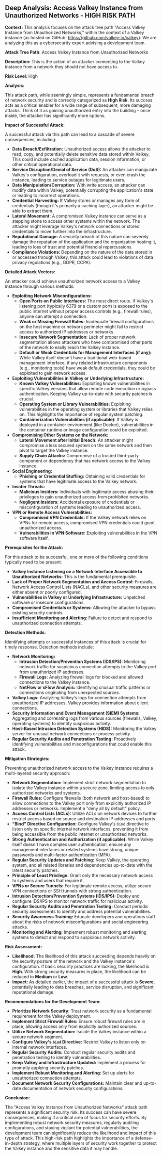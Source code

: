 ## Deep Analysis: Access Valkey Instance from Unauthorized Networks - HIGH RISK PATH

**Context:** This analysis focuses on the attack tree path "Access Valkey Instance from Unauthorized Networks," within the context of a Valkey instance (as hosted on GitHub: https://github.com/valkey-io/valkey). We are analyzing this as a cybersecurity expert advising a development team.

**Attack Tree Path:** Access Valkey Instance from Unauthorized Networks

**Description:** This is the action of an attacker connecting to the Valkey instance from a network they should not have access to.

**Risk Level:** High

**Analysis:**

This attack path, while seemingly simple, represents a fundamental breach of network security and is correctly categorized as **High Risk**. Its success acts as a critical enabler for a wide range of subsequent, more damaging attacks. Think of it as gaining unauthorized entry into the building – once inside, the attacker has significantly more options.

**Impact of Successful Attack:**

A successful attack via this path can lead to a cascade of severe consequences, including:

* **Data Breach/Exfiltration:**  Unauthorized access allows the attacker to read, copy, and potentially delete sensitive data stored within Valkey. This could include cached application data, session information, or other critical operational data.
* **Service Disruption/Denial of Service (DoS):**  An attacker can manipulate Valkey's configuration, overload it with requests, or even crash the instance, leading to service outages for legitimate users.
* **Data Manipulation/Corruption:**  With write access, an attacker can modify data within Valkey, potentially corrupting the application's state or leading to incorrect operations.
* **Credential Harvesting:** If Valkey stores or manages any form of credentials (though it's primarily a caching layer), an attacker might be able to extract them.
* **Lateral Movement:**  A compromised Valkey instance can serve as a stepping stone to access other systems within the network. The attacker might leverage Valkey's network connections or stored credentials to move further into the infrastructure.
* **Reputational Damage:**  A security breach of this nature can severely damage the reputation of the application and the organization hosting it, leading to loss of trust and potential financial repercussions.
* **Compliance Violations:** Depending on the nature of the data stored in or accessed through Valkey, this attack could lead to violations of data privacy regulations (e.g., GDPR, CCPA).

**Detailed Attack Vectors:**

An attacker could achieve unauthorized network access to a Valkey instance through various methods:

* **Exploiting Network Misconfigurations:**
    * **Open Ports on Public Interfaces:** The most direct route. If Valkey's listening port (typically 6379 or a custom port) is exposed to the public internet without proper access controls (e.g., firewall rules), anyone can attempt a connection.
    * **Weak or Missing Firewall Rules:** Inadequate firewall configurations on the host machine or network perimeter might fail to restrict access to authorized IP addresses or networks.
    * **Insecure Network Segmentation:** Lack of proper network segmentation allows attackers who have compromised other parts of the network to easily reach the Valkey instance.
    * **Default or Weak Credentials for Management Interfaces (if any):** While Valkey itself doesn't have a traditional web-based management interface, if any related infrastructure components (e.g., monitoring tools) have weak default credentials, they could be exploited to gain network access.
* **Exploiting Vulnerabilities in Valkey or Underlying Infrastructure:**
    * **Known Valkey Vulnerabilities:**  Exploiting known vulnerabilities in specific Valkey versions that allow remote code execution or bypass authentication. Keeping Valkey up-to-date with security patches is crucial.
    * **Operating System or Library Vulnerabilities:** Exploiting vulnerabilities in the operating system or libraries that Valkey relies on. This highlights the importance of regular system patching.
    * **Containerization Vulnerabilities (if applicable):** If Valkey is deployed in a container environment (like Docker), vulnerabilities in the container runtime or image configuration could be exploited.
* **Compromising Other Systems on the Network:**
    * **Lateral Movement after Initial Breach:** An attacker might compromise a less secured system on the same network and then pivot to target the Valkey instance.
    * **Supply Chain Attacks:**  Compromise of a trusted third-party component or dependency that has network access to the Valkey instance.
* **Social Engineering:**
    * **Phishing or Credential Stuffing:** Obtaining valid credentials for systems that have legitimate access to the Valkey network.
* **Insider Threats:**
    * **Malicious Insiders:**  Individuals with legitimate access abusing their privileges to gain unauthorized access from prohibited networks.
    * **Negligent Insiders:**  Accidental exposure of credentials or misconfiguration of systems leading to unauthorized access.
* **VPN or Remote Access Vulnerabilities:**
    * **Compromised VPN Credentials:** If the Valkey network relies on VPNs for remote access, compromised VPN credentials could grant unauthorized access.
    * **Vulnerabilities in VPN Software:** Exploiting vulnerabilities in the VPN software itself.

**Prerequisites for the Attack:**

For this attack to be successful, one or more of the following conditions typically need to be present:

* **Valkey Instance Listening on a Network Interface Accessible to Unauthorized Networks:** This is the fundamental prerequisite.
* **Lack of Proper Network Segmentation and Access Control:**  Firewalls, Network Access Control Lists (NACLs), and other security measures are either absent or poorly configured.
* **Vulnerabilities in Valkey or Underlying Infrastructure:**  Unpatched software or insecure configurations.
* **Compromised Credentials or Systems:**  Allowing the attacker to bypass existing security controls.
* **Insufficient Monitoring and Alerting:**  Failure to detect and respond to unauthorized connection attempts.

**Detection Methods:**

Identifying attempts or successful instances of this attack is crucial for timely response. Detection methods include:

* **Network Monitoring:**
    * **Intrusion Detection/Prevention Systems (IDS/IPS):**  Monitoring network traffic for suspicious connection attempts to the Valkey port from unauthorized IP addresses.
    * **Firewall Logs:**  Analyzing firewall logs for blocked and allowed connections to the Valkey instance.
    * **NetFlow or sFlow Analysis:**  Identifying unusual traffic patterns or connections originating from unexpected sources.
* **Valkey Logs:**  Analyzing Valkey's logs for connection attempts from unauthorized IP addresses. Valkey provides information about client connections.
* **Security Information and Event Management (SIEM) Systems:**  Aggregating and correlating logs from various sources (firewalls, Valkey, operating systems) to identify suspicious activity.
* **Host-Based Intrusion Detection Systems (HIDS):** Monitoring the Valkey server for unusual network connections or process activity.
* **Regular Security Audits and Penetration Testing:**  Proactively identifying vulnerabilities and misconfigurations that could enable this attack.

**Mitigation Strategies:**

Preventing unauthorized network access to the Valkey instance requires a multi-layered security approach:

* **Network Segmentation:** Implement strict network segmentation to isolate the Valkey instance within a secure zone, limiting access to only authorized networks and systems.
* **Firewall Rules:**  Configure firewalls (both network and host-based) to allow connections to the Valkey port only from explicitly authorized IP addresses or networks. Implement a "deny all by default" policy.
* **Access Control Lists (ACLs):**  Utilize ACLs on network devices to further restrict access based on source and destination IP addresses and ports.
* **"Bind" Directive Configuration:**  Configure Valkey's `bind` directive to listen only on specific internal network interfaces, preventing it from being accessible from the public internet or unauthorized networks.
* **Strong Authentication and Authorization (if applicable):** While Valkey itself doesn't have complex user authentication, ensure any management interfaces or related systems have strong, unique passwords and multi-factor authentication (MFA).
* **Regular Security Updates and Patching:**  Keep Valkey, the operating system, and all related libraries and dependencies up-to-date with the latest security patches.
* **Principle of Least Privilege:**  Grant only the necessary network access to systems and users that require it.
* **VPNs or Secure Tunnels:**  For legitimate remote access, utilize secure VPN connections or SSH tunnels with strong authentication.
* **Intrusion Detection/Prevention Systems (IDS/IPS):** Deploy and configure IDS/IPS to monitor network traffic for malicious activity.
* **Regular Security Audits and Penetration Testing:**  Conduct periodic security assessments to identify and address potential vulnerabilities.
* **Security Awareness Training:**  Educate developers and operations staff about the risks of network misconfigurations and social engineering attacks.
* **Monitoring and Alerting:** Implement robust monitoring and alerting systems to detect and respond to suspicious network activity.

**Risk Assessment:**

* **Likelihood:**  The likelihood of this attack succeeding depends heavily on the security posture of the network and the Valkey instance's configuration. If basic security practices are lacking, the likelihood is **High**. With strong security measures in place, the likelihood can be reduced to **Medium** or **Low**.
* **Impact:** As detailed earlier, the impact of a successful attack is **Severe**, potentially leading to data breaches, service disruption, and significant reputational damage.

**Recommendations for the Development Team:**

* **Prioritize Network Security:**  Treat network security as a fundamental requirement for the Valkey deployment.
* **Implement Strict Firewall Rules:**  Ensure robust firewall rules are in place, allowing access only from explicitly authorized sources.
* **Utilize Network Segmentation:**  Isolate the Valkey instance within a secure network segment.
* **Configure Valkey's `bind` Directive:**  Restrict Valkey to listen only on internal network interfaces.
* **Regular Security Audits:**  Conduct regular security audits and penetration testing to identify vulnerabilities.
* **Keep Valkey and Infrastructure Updated:**  Implement a process for promptly applying security patches.
* **Implement Robust Monitoring and Alerting:**  Set up alerts for unauthorized connection attempts.
* **Document Network Security Configurations:** Maintain clear and up-to-date documentation of network security configurations.

**Conclusion:**

The "Access Valkey Instance from Unauthorized Networks" attack path represents a significant security risk. Its success can have severe consequences, making it a critical area of focus for security efforts. By implementing robust network security measures, regularly auditing configurations, and staying vigilant for potential vulnerabilities, the development team can significantly reduce the likelihood and impact of this type of attack. This high-risk path highlights the importance of a defense-in-depth strategy, where multiple layers of security work together to protect the Valkey instance and the sensitive data it may handle.
